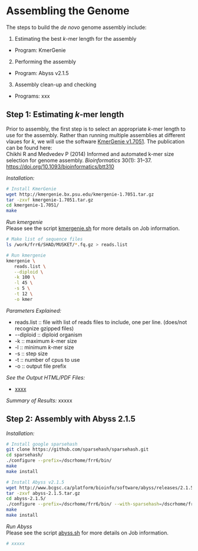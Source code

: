 # Assembling the Genome
The steps to build the _de novo_ genome assembly include:
1. Estimating the best _k_-mer length for the assembly
  - Program: KmerGenie
2. Performing the assembly
  - Program: Abyss v2.1.5
3. Assembly clean-up and checking
  - Programs: xxx

## Step 1:  Estimating _k_-mer length

Prior to assembly, the first step is to select an appropriate _k_-mer length to use for the assembly.  Rather than running multiple assemblies at different vlaues for _k_, we will use the software [KmerGenie v1.7051](http://kmergenie.bx.psu.edu).
The publication can be found here:  
Chikhi R and Medvedev P (2014) Informed and automated k-mer size selection for genome assembly. _Bioinformatics_ 30(1): 31–37. https://doi.org/10.1093/bioinformatics/btt310

_Installation:_
```bash
# Install KmerGenie
wget http://kmergenie.bx.psu.edu/kmergenie-1.7051.tar.gz
tar -zxvf kmergenie-1.7051.tar.gz
cd kmergenie-1.7051/
make
```

_Run kmergenie_  
Please see the script [kmergenie.sh](./Data/kmergenie.sh) for more details on Job information.
```bash
# Make list of sequence files
ls /work/frr6/SHAD/MUSKET/*.fq.gz > reads.list

# Run kmergenie
kmergenie \
   reads.list \
   --diploid \
   -k 100 \
   -l 45 \
   -s 5 \
   -t 12 \
   -o kmer
```
_Parameters Explained:_
- reads.list :: file with list of reads files to include, one per line. (does/not recognize gzipped files)
- --diploid :: diploid organism
- -k :: maximum _k_-mer size
- -l :: minimum _k_-mer size
- -s :: step size
- -t :: number of cpus to use
- -o :: output file prefix

_See the Output HTML/PDF Files:_
- [xxxx](./Data/xxxxx.pdf)

_Summary of Results:_
xxxxx

## Step 2: Assembly with Abyss 2.1.5


_Installation:_
```bash
# Install google sparsehash
git clone https://github.com/sparsehash/sparsehash.git
cd sparsehash/
./configure --prefix=/dscrhome/frr6/bin/
make
make install

# Install Abyss v2.1.5
wget http://www.bcgsc.ca/platform/bioinfo/software/abyss/releases/2.1.5/abyss-2.1.5.tar.gz
tar -zxvf abyss-2.1.5.tar.gz
cd abyss-2.1.5/
./configure --prefix=/dscrhome/frr6/bin/ --with-sparsehash=/dscrhome/frr6/bin
make
make install
```

_Run Abyss_  
Please see the script [abyss.sh](./Data/abyss.sh) for more details on Job information.
```bash
# xxxxx
```
